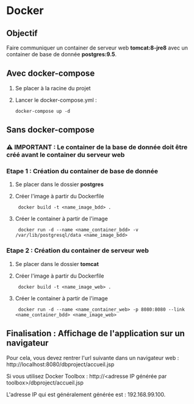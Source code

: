 # Docker

## Objectif

 Faire communiquer un container de serveur web __tomcat:8-jre8__ avec un container de base de donnée __postgres:9.5__.
 
 ## Avec docker-compose
 
 1) Se placer à la racine du projet
 
 2) Lancer le docker-compose.yml :

        docker-compose up -d 
 
 ## Sans docker-compose
 
 ### :warning: IMPORTANT : Le container de la base de donnée doit être créé avant le container du serveur web

 ### Etape 1 : Création du container de base de donnée
 
1) Se placer dans le dossier __postgres__

2) Créer l'image à partir du Dockerfile 

        docker build -t <name_image_bdd> .
        
3) Créer le container à partir de l'image <name image>
  
        docker run -d --name <name_container_bdd> -v /var/lib/postgresql/data <name_image_bdd>
 
### Etape 2 : Création du container de serveur web

1) Se placer dans le dossier __tomcat__

2) Créer l'image à partir du Dockerfile

        docker build -t <name_image_web> .

3) Créer le container à partir de l'image <name image web>

        docker run -d --name <name_container_web> -p 8080:8080 --link <name_container_bdd> <name_image_web>
        
 ## Finalisation : Affichage de l'application sur un navigateur
 
 Pour cela, vous devez rentrer l'url suivante dans un navigateur web : http://localhost:8080/dbproject/accueil.jsp
 
 Si vous utilisez Docker Toolbox : http://<adresse IP générée par toolbox>/dbproject/accueil.jsp
 
 L'adresse IP qui est généralement générée est : 192.168.99.100.

 
 
